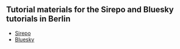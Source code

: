 ## Tutorial materials for the Sirepo and Bluesky tutorials in Berlin

- [Sirepo](Sirepo.md)
- [Bluesky](Bluesky.md)
